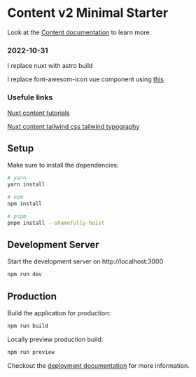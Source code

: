 # Content v2 Minimal Starter

Look at the [Content documentation](https://content-v2.nuxtjs.org/) to learn more.

### 2022-10-31
I replace nuxt with astro build

I replace font-awesom-icon vue component using [this](https://icon-sets.iconify.design/)

### Usefule links

[Nuxt content tutorials](https://dev.to/mokkapps/create-a-blog-with-nuxt-content-v2-1i4d)

[Nuxt content tailwind css tailwind typography](https://blog.openreplay.com/power-your-blog-with-nuxt-content)

## Setup

Make sure to install the dependencies:

```bash
# yarn
yarn install

# npm
npm install

# pnpm
pnpm install --shamefully-hoist
```

## Development Server

Start the development server on http://localhost:3000

```bash
npm run dev
```

## Production

Build the application for production:

```bash
npm run build
```

Locally preview production build:

```bash
npm run preview
```

Checkout the [deployment documentation](https://v3.nuxtjs.org/docs/deployment) for more information.

